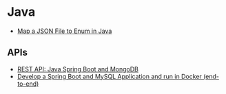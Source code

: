 # Java

- [Map a JSON File to Enum in Java](https://medium.com/better-programming/map-a-json-file-to-enum-in-java-d399bac0759d)

## APIs
- [REST API: Java Spring Boot and MongoDB](https://medium.com/@gtommee97/rest-api-java-spring-boot-and-mongodb-4dffbcabbaf5)
- [Develop a Spring Boot and MySQL Application and run in Docker (end-to-end)](https://medium.com/musibs/develop-a-spring-boot-and-mysql-application-and-run-in-docker-end-to-end-15b7cdf3a2ba)
